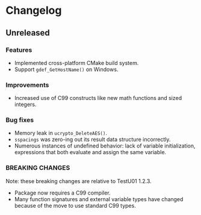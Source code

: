 <!-- SPDX-License-Identifier: CC0-1.0 -->
<!-- SPDX-FileCopyrightText: 2020 Lynn Kirby -->

# Changelog

## Unreleased

### Features
- Implemented cross-platform CMake build system.
- Support `gdef_GetHostName()` on Windows.

### Improvements
- Increased use of C99 constructs like new math functions and sized integers.

### Bug fixes
- Memory leak in `ucrypto_DeleteAES()`.
- `sspacings` was zero-ing out its result data structure incorrectly.
- Numerous instances of undefined behavior: lack of variable initialization,
  expressions that both evaluate and assign the same variable.

### BREAKING CHANGES

Note: these breaking changes are relative to TestU01 1.2.3.

- Package now requires a C99 compiler.
- Many function signatures and external variable types have changed because of
  the move to use standard C99 types.
